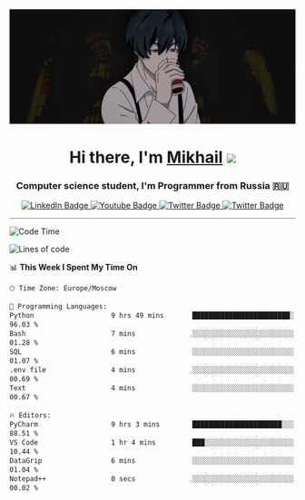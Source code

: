 <div>
  <div align="center">
    <img src="img/banner.jpg"/>
    <h1 align="center">Hi there, I'm <a href="https://github.com/Angeloffy" target="_blank">Mikhail</a> 
    <img src="https://github.com/blackcater/blackcater/raw/main/images/Hi.gif" height="32"/></h1>
  </div>

  <h3 align="center">Computer science student, I'm Programmer from Russia 🇷🇺</h3>
  <div id="badges" align="center">
    <a href="https://t.me/angeloffy">
      <img src="https://img.shields.io/badge/Telegram-2CA5E0?style=for-the-badge&logo=telegram&logoColor=white" alt="LinkedIn Badge"/>
    </a>
    <a href="https://www.youtube.com/channel/UCEL3-LeG0U1_2Ji9XXcPhkQ">
      <img src="https://img.shields.io/badge/YouTube-red?style=for-the-badge&logo=youtube&logoColor=white" alt="Youtube Badge"/>
    </a>
    <a href="mailto:angeloffy.work@gmail.com">
      <img src="https://img.shields.io/badge/Gmail-D14836?style=for-the-badge&logo=gmail&logoColor=white" alt="Twitter Badge"/>
    </a>
    <a href="https://discordapp.com/users/949624873649582121">
      <img src="https://img.shields.io/badge/Discord-7289DA?style=for-the-badge&logo=discord&logoColor=white" alt="Twitter Badge"/>
    </a>
</div>
 
 <hr style="height:1px; color:black; background-color:gray"> 
  
<!--START_SECTION:waka-->
![Code Time](http://img.shields.io/badge/Code%20Time-229%20hrs%2045%20mins-blue)

![Lines of code](https://img.shields.io/badge/From%20Hello%20World%20I%27ve%20Written-35.6%20thousand%20lines%20of%20code-blue)

📊 **This Week I Spent My Time On** 

```text
🕑︎ Time Zone: Europe/Moscow

💬 Programming Languages: 
Python                   9 hrs 49 mins       ████████████████████████░   96.03 % 
Bash                     7 mins              ░░░░░░░░░░░░░░░░░░░░░░░░░   01.28 % 
SQL                      6 mins              ░░░░░░░░░░░░░░░░░░░░░░░░░   01.07 % 
.env file                4 mins              ░░░░░░░░░░░░░░░░░░░░░░░░░   00.69 % 
Text                     4 mins              ░░░░░░░░░░░░░░░░░░░░░░░░░   00.67 % 

🔥 Editors: 
PyCharm                  9 hrs 3 mins        ██████████████████████░░░   88.51 % 
VS Code                  1 hr 4 mins         ███░░░░░░░░░░░░░░░░░░░░░░   10.44 % 
DataGrip                 6 mins              ░░░░░░░░░░░░░░░░░░░░░░░░░   01.04 % 
Notepad++                0 secs              ░░░░░░░░░░░░░░░░░░░░░░░░░   00.02 % 
```


<!--END_SECTION:waka-->
